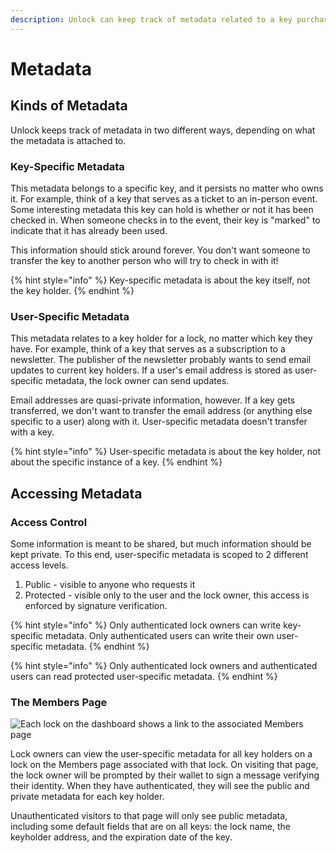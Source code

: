 ```yaml
---
description: Unlock can keep track of metadata related to a key purchase in several ways
---
```


# Metadata

## Kinds of Metadata

Unlock keeps track of metadata in two different ways, depending on what the metadata is attached to.

### Key-Specific Metadata

This metadata belongs to a specific key, and it persists no matter who owns it. For example, think of a key that serves as a ticket to an in-person event. Some interesting metadata this key can hold is whether or not it has been checked in. When someone checks in to the event, their key is "marked" to indicate that it has already been used.

This information should stick around forever. You don't want someone to transfer the key to another person who will try to check in with it!

{% hint style="info" %}
Key-specific metadata is about the key itself, not the key holder.
{% endhint %}

### User-Specific Metadata

This metadata relates to a key holder for a lock, no matter which key they have. For example, think of a key that serves as a subscription to a newsletter. The publisher of the newsletter probably wants to send email updates to current key holders. If a user's email address is stored as user-specific metadata, the lock owner can send updates.

Email addresses are quasi-private information, however. If a key gets transferred, we don't want to transfer the email address (or anything else specific to a user) along with it. User-specific metadata doesn't transfer with a key.

{% hint style="info" %}
User-specific metadata is about the key holder, not about the specific instance of a key.
{% endhint %}

## Accessing Metadata

### Access Control

Some information is meant to be shared, but much information should be kept private. To this end, user-specific metadata is scoped to 2 different access levels.

1. Public - visible to anyone who requests it
2. Protected - visible only to the user and the lock owner, this access is enforced by signature verification.

{% hint style="info" %}
Only authenticated lock owners can write key-specific metadata. Only authenticated users can write their own user-specific metadata.
{% endhint %}

{% hint style="info" %}
Only authenticated lock owners and authenticated users can read protected user-specific metadata.
{% endhint %}

### The Members Page

![Each lock on the dashboard shows a link to the associated Members page](/img/developers/clean-members-page-link.png)

Lock owners can view the user-specific metadata for all key holders on a lock on the Members page associated with that lock. On visiting that page, the lock owner will be prompted by their wallet to sign a message verifying their identity. When they have authenticated, they will see the public and private metadata for each key holder.

Unauthenticated visitors to that page will only see public metadata, including some default fields that are on all keys: the lock name, the keyholder address, and the expiration date of the key.

